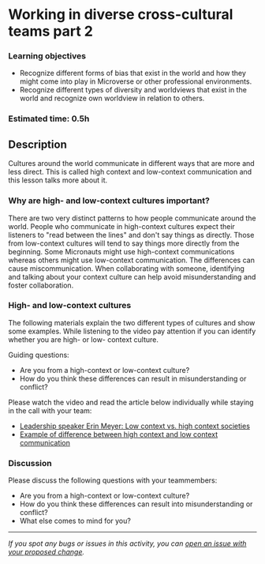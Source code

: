 # Working in diverse cross-cultural teams part 2

### Learning objectives

- Recognize different forms of bias that exist in the world and how they might come into play in Microverse or other professional environments.
- Recognize different types of diversity and worldviews that exist in the world and recognize own worldview in relation to others.

### Estimated time: 0.5h

## Description

Cultures around the world communicate in different ways that are more and less direct. This is called high context and low-context communication and this lesson talks more about it.

### Why are high- and low-context cultures important?

There are two very distinct patterns to how people communicate around the world. People who communicate in high-context cultures expect their listeners to "read between the lines" and don't say things as directly. Those from low-context cultures will tend to say things more directly from the beginning. Some Micronauts might use high-context communications whereas others might use low-context communication. The differences can cause miscommunication. When collaborating with someone, identifying and talking about your context culture can help avoid misunderstanding and foster collaboration.

### High- and low-context cultures

The following materials explain the two different types of cultures and show some examples. While listening to the video pay attention if you can identify whether you are high- or low- context culture.

Guiding questions:

- Are you from a high-context or low-context culture?
- How do you think these differences can result in misunderstanding or conflict?

Please watch the video and read the article below individually while staying in the call with your team:

- [Leadership speaker Erin Meyer: Low context vs. high context societies](https://www.youtube.com/watch?v=9oYfhTC9lIQ)
- [Example of difference between high context and low context communication](examples-of-differences-between-high-context-and-low-context-communication.md)

### Discussion

Please discuss the following questions with your teammembers:

- Are you from a high-context or low-context culture?
- How do you think these differences can result into misunderstanding or conflict?
- What else comes to mind for you?


------

_If you spot any bugs or issues in this activity, you can [open an issue with your proposed change](https://github.com/microverseinc/curriculum-transversal-skills/blob/main/git-github/articles/open_issue.md)._
